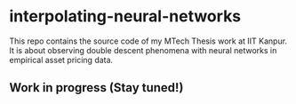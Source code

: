 # interpolating-neural-networks
This repo contains the source code of my MTech Thesis work at IIT Kanpur. It is about observing double descent phenomena with neural networks in empirical asset pricing data.

## Work in progress (Stay tuned!)
